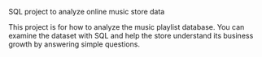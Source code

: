 SQL project to analyze online music store data

This project is for how to analyze the music playlist database. You can examine the dataset with SQL and help the store understand its business growth by answering simple questions.





